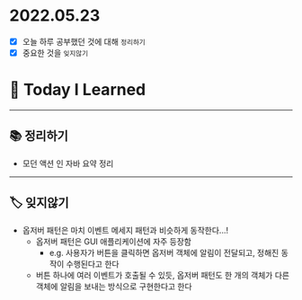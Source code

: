 # 2022.05.23

- [x]  오늘 하루 공부했던 것에 대해 `정리하기`
- [x]  중요한 것을 `잊지않기`

# 🚩 Today I Learned

---

## 📚 정리하기

- 모던 액션 인 자바 요약 정리

---

## 🏷 잊지않기

- 옵저버 패턴은 마치 이벤트 메세지 패턴과 비슷하게 동작한다...!
    - 옵저버 패턴은 GUI 애플리케이션에 자주 등장함
        - e.g. 사용자가 버튼을 클릭하면 옵저버 객체에 알림이 전달되고, 정해진 동작이 수행된다고 한다
    - 버튼 하나에 여러 이벤트가 호출될 수 있듯, 옵저버 패턴도 한 개의 객체가 다른 객체에 알림을 보내는 방식으로 구현한다고 한다